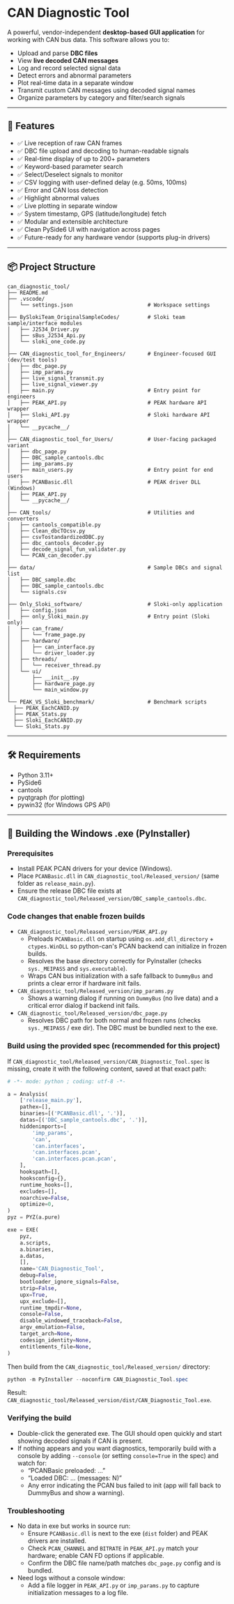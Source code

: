 # CAN Diagnostic Tool

A powerful, vendor-independent **desktop-based GUI application** for working with CAN bus data. This software allows you to:

- Upload and parse **DBC files**
- View **live decoded CAN messages**
- Log and record selected signal data
- Detect errors and abnormal parameters
- Plot real-time data in a separate window
- Transmit custom CAN messages using decoded signal names
- Organize parameters by category and filter/search signals

---

## 🚀 Features

- ✅ Live reception of raw CAN frames
- ✅ DBC file upload and decoding to human-readable signals
- ✅ Real-time display of up to 200+ parameters
- ✅ Keyword-based parameter search
- ✅ Select/Deselect signals to monitor
- ✅ CSV logging with user-defined delay (e.g. 50ms, 100ms)
- ✅ Error and CAN loss detection
- ✅ Highlight abnormal values
- ✅ Live plotting in separate window
- ✅ System timestamp, GPS (latitude/longitude) fetch
- ✅ Modular and extensible architecture
- ✅ Clean PySide6 UI with navigation across pages
- ✅ Future-ready for any hardware vendor (supports plug-in drivers)

---

## 📦 Project Structure
```text
can_diagnostic_tool/
├── README.md
├── .vscode/
│   └── settings.json                        # Workspace settings
│
├── BySlokiTeam_OriginalSampleCodes/         # Sloki team sample/interface modules
│   ├── J2534_Driver.py
│   ├── sBus_J2534_Api.py
│   └── sloki_one_code.py
│
├── CAN_diagnostic_tool_for_Engineers/       # Engineer-focused GUI (dev/test tools)
│   ├── dbc_page.py
│   ├── imp_params.py
│   ├── live_signal_transmit.py
│   ├── live_signal_viewer.py
│   ├── main.py                              # Entry point for engineers
│   ├── PEAK_API.py                          # PEAK hardware API wrapper
│   ├── Sloki_API.py                         # Sloki hardware API wrapper
│   └── __pycache__/
│
├── CAN_diagnostic_tool_for_Users/           # User-facing packaged variant
│   ├── dbc_page.py
│   ├── DBC_sample_cantools.dbc
│   ├── imp_params.py
│   ├── main_users.py                        # Entry point for end users
│   ├── PCANBasic.dll                        # PEAK driver DLL (Windows)
│   ├── PEAK_API.py
│   └── __pycache__/
│
├── CAN_tools/                               # Utilities and converters
│   ├── cantools_compatible.py
│   ├── Clean_dbcTOcsv.py
│   ├── csvTostandardizedDBC.py
│   ├── dbc_cantools_decoder.py
│   ├── decode_signal_fun_validater.py
│   └── PCAN_can_decoder.py
│
├── data/                                    # Sample DBCs and signal list
│   ├── DBC_sample.dbc
│   ├── DBC_sample_cantools.dbc
│   └── signals.csv
│
├── Only_Sloki_software/                     # Sloki‑only application
│   ├── config.json
│   ├── only_Sloki_main.py                   # Entry point (Sloki only)
│   ├── can_frame/
│   │   └── frame_page.py
│   ├── hardware/
│   │   ├── can_interface.py
│   │   └── driver_loader.py
│   ├── threads/
│   │   └── receiver_thread.py
│   └── ui/
│       ├── __init__.py
│       ├── hardware_page.py
│       └── main_window.py
│
└── PEAK_VS_Sloki_benchmark/                 # Benchmark scripts
  ├── PEAK_EachCANID.py
  ├── PEAK_Stats.py
  ├── Sloki_EachCANID.py
  └── Sloki_Stats.py
```


---

## 🛠️ Requirements

- Python 3.11+
- PySide6
- cantools
- pyqtgraph (for plotting)
- pywin32 (for Windows GPS API)

---

## 🧩 Building the Windows .exe (PyInstaller)

### Prerequisites
- Install PEAK PCAN drivers for your device (Windows).
- Place `PCANBasic.dll` in `CAN_diagnostic_tool/Released_version/` (same folder as `release_main.py`).
- Ensure the release DBC file exists at `CAN_diagnostic_tool/Released_version/DBC_sample_cantools.dbc`.

### Code changes that enable frozen builds
- `CAN_diagnostic_tool/Released_version/PEAK_API.py`
  - Preloads `PCANBasic.dll` on startup using `os.add_dll_directory` + `ctypes.WinDLL` so python-can's PCAN backend can initialize in frozen builds.
  - Resolves the base directory correctly for PyInstaller (checks `sys._MEIPASS` and `sys.executable`).
  - Wraps CAN bus initialization with a safe fallback to `DummyBus` and prints a clear error if hardware init fails.
- `CAN_diagnostic_tool/Released_version/imp_params.py`
  - Shows a warning dialog if running on `DummyBus` (no live data) and a critical error dialog if backend init fails.
- `CAN_diagnostic_tool/Released_version/dbc_page.py`
  - Resolves DBC path for both normal and frozen runs (checks `sys._MEIPASS` / exe dir). The DBC must be bundled next to the exe.

### Build using the provided spec (recommended for this project)
If `CAN_diagnostic_tool/Released_version/CAN_Diagnostic_Tool.spec` is missing, create it with the following content, saved at that exact path:

```python
# -*- mode: python ; coding: utf-8 -*-

a = Analysis(
    ['release_main.py'],
    pathex=[],
    binaries=[('PCANBasic.dll', '.')],
    datas=[('DBC_sample_cantools.dbc', '.')],
    hiddenimports=[
        'imp_params',
        'can',
        'can.interfaces',
        'can.interfaces.pcan',
        'can.interfaces.pcan.pcan',
    ],
    hookspath=[],
    hooksconfig={},
    runtime_hooks=[],
    excludes=[],
    noarchive=False,
    optimize=0,
)
pyz = PYZ(a.pure)

exe = EXE(
    pyz,
    a.scripts,
    a.binaries,
    a.datas,
    [],
    name='CAN_Diagnostic_Tool',
    debug=False,
    bootloader_ignore_signals=False,
    strip=False,
    upx=True,
    upx_exclude=[],
    runtime_tmpdir=None,
    console=False,
    disable_windowed_traceback=False,
    argv_emulation=False,
    target_arch=None,
    codesign_identity=None,
    entitlements_file=None,
)
```

Then build from the `CAN_diagnostic_tool/Released_version/` directory:

```powershell
python -m PyInstaller --noconfirm CAN_Diagnostic_Tool.spec
```

Result: `CAN_diagnostic_tool/Released_version/dist/CAN_Diagnostic_Tool.exe`.

### Verifying the build
- Double-click the generated exe. The GUI should open quickly and start showing decoded signals if CAN is present.
- If nothing appears and you want diagnostics, temporarily build with a console by adding `--console` (or setting `console=True` in the spec) and watch for:
  - “PCANBasic preloaded: …”
  - “Loaded DBC: … (messages: N)”
  - Any error indicating the PCAN bus failed to init (app will fall back to DummyBus and show a warning).

### Troubleshooting
- No data in exe but works in source run:
  - Ensure `PCANBasic.dll` is next to the exe (`dist` folder) and PEAK drivers are installed.
  - Check `PCAN_CHANNEL` and `BITRATE` in `PEAK_API.py` match your hardware; enable CAN FD options if applicable.
  - Confirm the DBC file name/path matches `dbc_page.py` config and is bundled.
- Need logs without a console window:
  - Add a file logger in `PEAK_API.py` or `imp_params.py` to capture initialization messages to a log file.
